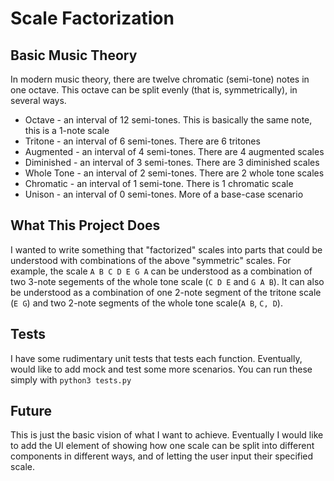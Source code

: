 # Scale Factorization

## Basic Music Theory
In modern music theory, there are twelve chromatic (semi-tone) notes in one octave. This octave can be split evenly (that is, symmetrically), in several ways.
* Octave - an interval of 12 semi-tones. This is basically the same note, this is a 1-note scale
* Tritone - an interval of 6 semi-tones. There are 6 tritones
* Augmented - an interval of 4 semi-tones. There are 4 augmented scales
* Diminished - an interval of 3 semi-tones. There are 3 diminished scales
* Whole Tone - an interval of 2 semi-tones. There are 2 whole tone scales
* Chromatic - an interval of 1 semi-tone. There is 1 chromatic scale
* Unison - an interval of 0 semi-tones. More of a base-case scenario

## What This Project Does
I wanted to write something that "factorized"  scales into parts that could be understood with combinations of the above "symmetric" scales. For example, the scale
`A B C D E G A`
can be understood as a combination of two 3-note segements of the whole tone scale (`C D E` and `G A B`). It can also be understood as a combination of one 2-note segment of the tritone scale (`E G`) and two 2-note segments of the whole tone scale(`A B`, `C, D`).

## Tests
I have some rudimentary unit tests that tests each function. Eventually, would like to add mock and test some more scenarios.
You can run these simply with `python3 tests.py`

## Future
This is just the basic vision of what I want to achieve. Eventually I would like to add the UI element of showing how one scale can be split into different components in different ways, and of letting the user input their specified scale.